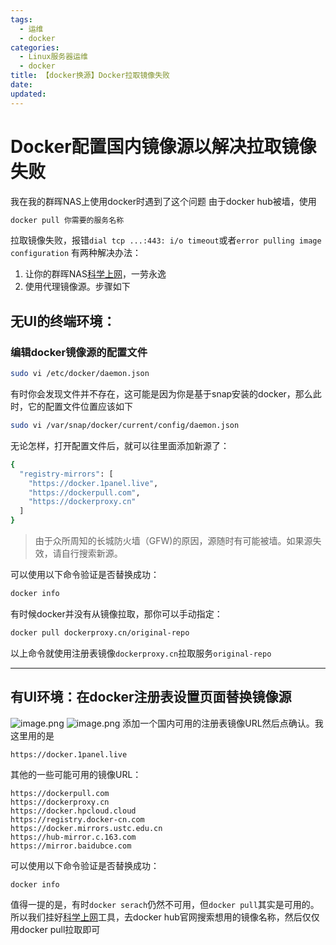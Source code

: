 ```yaml
---
tags:
  - 运维
  - docker
categories:
  - Linux服务器运维
  - docker
title: 【docker换源】Docker拉取镜像失败
date:
updated:
---
```

# Docker配置国内镜像源以解决拉取镜像失败
我在我的群晖NAS上使用docker时遇到了这个问题
由于docker hub被墙，使用
``` bash
docker pull 你需要的服务名称
```
拉取镜像失败，报错`dial tcp ...:443: i/o timeout`或者`error pulling image configuration`
有两种解决办法：
1. 让你的群晖NAS[科学上网](https://zh.wikipedia.org/wiki/%E7%AA%81%E7%A0%B4%E7%BD%91%E7%BB%9C%E5%AE%A1%E6%9F%A5)，一劳永逸
2. 使用代理镜像源。步骤如下

## 无UI的终端环境：
### 编辑docker镜像源的配置文件
``` bash
sudo vi /etc/docker/daemon.json
```
有时你会发现文件并不存在，这可能是因为你是基于snap安装的docker，那么此时，它的配置文件位置应该如下
``` bash
sudo vi /var/snap/docker/current/config/daemon.json
```
无论怎样，打开配置文件后，就可以往里面添加新源了：
``` bash
{
  "registry-mirrors": [
    "https://docker.1panel.live",
    "https://dockerpull.com",
    "https://dockerproxy.cn"
  ]
}
```
> 由于众所周知的长城防火墙（GFW)的原因，源随时有可能被墙。如果源失效，请自行搜索新源。

可以使用以下命令验证是否替换成功：
``` bash
docker info
```
有时候docker并没有从镜像拉取，那你可以手动指定：
``` bash
docker pull dockerproxy.cn/original-repo
```
以上命令就使用注册表镜像`dockerproxy.cn`拉取服务`original-repo`

---
## 有UI环境：在docker注册表设置页面替换镜像源
![image.png](https://leaves520-1326362500.cos.ap-nanjing.myqcloud.com/20240722115415.png)
![image.png](https://leaves520-1326362500.cos.ap-nanjing.myqcloud.com/20240722115526.png)
添加一个国内可用的注册表镜像URL然后点确认。我这里用的是
``` link
https://docker.1panel.live
```
其他的一些可能可用的镜像URL：
``` link
https://dockerpull.com 
https://dockerproxy.cn 
https://docker.hpcloud.cloud
https://registry.docker-cn.com
https://docker.mirrors.ustc.edu.cn
https://hub-mirror.c.163.com
https://mirror.baidubce.com
```
可以使用以下命令验证是否替换成功：
``` bash
docker info
```

值得一提的是，有时`docker serach`仍然不可用，但`docker pull`其实是可用的。所以我们挂好[科学上网](https://zh.wikipedia.org/wiki/%E7%AA%81%E7%A0%B4%E7%BD%91%E7%BB%9C%E5%AE%A1%E6%9F%A5)工具，去docker hub官网搜索想用的镜像名称，然后仅仅用docker pull拉取即可
